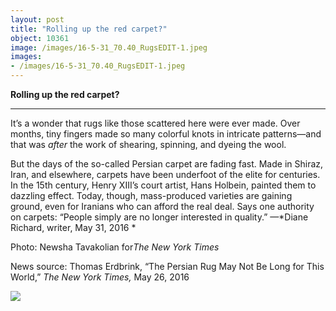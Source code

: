 ```yaml
---
layout: post
title: "Rolling up the red carpet?"
object: 10361
image: /images/16-5-31_70.40_RugsEDIT-1.jpeg
images:
- /images/16-5-31_70.40_RugsEDIT-1.jpeg
---
```

**Rolling up the red carpet?**

****

It’s a wonder that rugs like those scattered here were ever made. Over months, tiny fingers made so many colorful knots in intricate patterns—and that was *after* the work of shearing, spinning, and dyeing the wool. 

But the days of the so-called Persian carpet are fading fast. Made in Shiraz, Iran, and elsewhere, carpets have been underfoot of the elite for centuries. In the 15th century, Henry XIII’s court artist, Hans Holbein, painted them to dazzling effect. Today, though, mass-produced varieties are gaining ground, even for Iranians who can afford the real deal. Says one authority on carpets: “People simply are no longer interested in quality.” —*Diane Richard, writer, May 31, 2016 *

Photo: Newsha Tavakolian for*The New York Times*

News source: Thomas Erdbrink, “The Persian Rug May Not Be Long for This World,” *The New York Times,* May 26, 2016

![]({{siteurl.base}}/images/16-5-31_70.40_RugsEDIT-1.jpeg)
